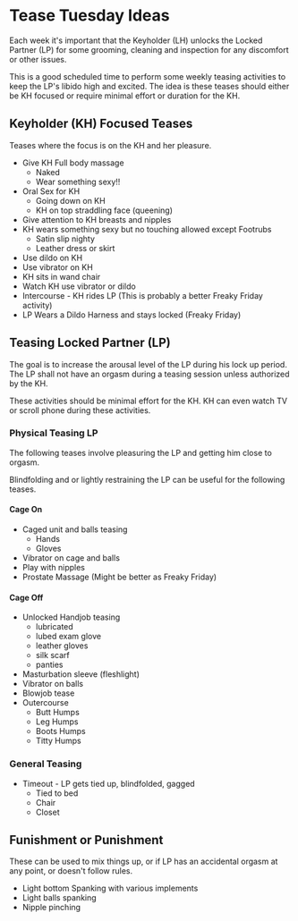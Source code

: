 # Tease Tuesday Ideas

Each week it's important that the Keyholder (LH) unlocks the Locked Partner (LP) for some grooming, cleaning and inspection for any discomfort or other issues.

This is a good scheduled time to perform some weekly teasing activities to keep the LP's libido high and excited.
The idea is these teases should either be KH focused or require minimal effort or duration for the KH.

## Keyholder (KH) Focused Teases

Teases where the focus is on the KH and her pleasure.

* Give KH Full body massage
   * Naked
   * Wear something sexy!!
* Oral Sex for KH
   * Going down on KH
   * KH on top straddling face (queening)
* Give attention to KH breasts and nipples
* KH wears something sexy but no touching allowed except Footrubs
   * Satin slip nighty
   * Leather dress or skirt
* Use dildo on KH
* Use vibrator on KH
* KH sits in wand chair
* Watch KH use vibrator or dildo
* Intercourse - KH rides LP (This is probably a better Freaky Friday activity)
* LP Wears a Dildo Harness and stays locked (Freaky Friday)

## Teasing Locked Partner (LP)

The goal is to increase the arousal level of the LP during his lock up period.
The LP shall not have an orgasm during a teasing session unless authorized by the KH.

These activities should be minimal effort for the KH.
KH can even watch TV or scroll phone during these activities.

### Physical Teasing LP

The following teases involve pleasuring the LP and getting him close to orgasm.

Blindfolding and or lightly restraining the LP can be useful for the following teases.

#### Cage On

* Caged unit and balls teasing
   * Hands
   * Gloves
 * Vibrator on cage and balls
 * Play with nipples
 * Prostate Massage (Might be better as Freaky Friday)

#### Cage Off

* Unlocked Handjob teasing
   * lubricated
   * lubed exam glove
   * leather gloves
   * silk scarf
   * panties
 * Masturbation sleeve (fleshlight)
 * Vibrator on balls
 * Blowjob tease
 * Outercourse
   * Butt Humps
   * Leg Humps
   * Boots Humps
   * Titty Humps

### General Teasing

* Timeout - LP gets tied up, blindfolded, gagged
   * Tied to bed
   * Chair
   * Closet

## Funishment or Punishment

These can be used to mix things up, or if LP has an accidental orgasm at any point, or doesn't follow rules.

* Light bottom Spanking with various implements
* Light balls spanking
* Nipple pinching
